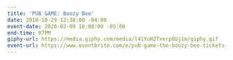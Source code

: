 ```yaml
---
title: 'PUB GAME: Boozy Bee'
date: 2018-10-29 12:38:00 -04:00
event-date: 2020-02-09 18:00:00 -05:00
end-time: 07PM
giphy-url: https://media.giphy.com/media/l41YuH2Txerp8Uj1m/giphy.gif
event-url: https://www.eventbrite.com/e/pub-game-the-boozy-bee-tickets-92082690807
---
```


